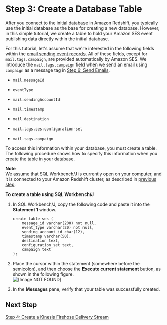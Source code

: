 # Step 3: Create a Database Table<a name="event-publishing-redshift-table"></a>

After you connect to the initial database in Amazon Redshift, you typically use the initial database as the base for creating a new database\. However, in this simple tutorial, we create a table to hold your Amazon SES event publishing data directly within the initial database\.

For this tutorial, let's assume that we're interested in the following fields within the [email sending event records](event-publishing-retrieving-firehose-contents.md)\. All of these fields, except for `mail.tags.campaign`, are provided automatically by Amazon SES\. We introduce the `mail.tags.campaign` field when we send an email using `campaign` as a message tag in [Step 6: Send Emails](event-publishing-redshift-send-email.md)\.

+ `mail.messageId`

+ `eventType`

+ `mail.sendingAccountId`

+ `mail.timestamp`

+ `mail.destination`

+ `mail.tags.ses:configuration-set`

+ `mail.tags.campaign`

To access this information within your database, you must create a table\. The following procedure shows how to specify this information when you create the table in your database\.

**Note**  
We assume that SQL Workbench/J is currently open on your computer, and it is connected to your Amazon Redshift cluster, as described in [previous step](event-publishing-redshift-cluster-connect.md)\.

**To create a table using SQL Workbench/J**

1. In SQL Workbench/J, copy the following code and paste it into the **Statement 1** window\.

   ```
   create table ses (
       message_id varchar(200) not null,
       event_type varchar(20) not null,
       sending_account_id char(12),
       timestamp varchar(50),
       destination text,
       configuration_set text,
       campaign text
   );
   ```

1. Place the cursor within the statement \(somewhere before the semicolon\), and then choose the **Execute current statement** button, as shown in the following figure\.  
![\[Image NOT FOUND\]](http://docs.aws.amazon.com/ses/latest/DeveloperGuide/images/event_publishing_tutorial_redshift_create_table.png)

1. In the **Messages** pane, verify that your table was successfully created\.

## Next Step<a name="event-publishing-redshift-table-next-step"></a>

[Step 4: Create a Kinesis Firehose Delivery Stream](event-publishing-redshift-firehose-stream.md)
